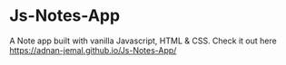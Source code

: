# Js-Notes-App
A Note app built with vanilla Javascript, HTML & CSS. 
Check it out here https://adnan-jemal.github.io/Js-Notes-App/
